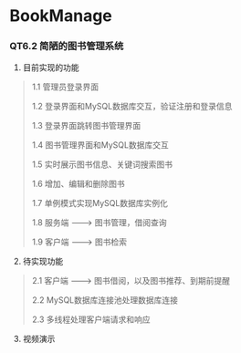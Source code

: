 # BookManage

### QT6.2 简陋的图书管理系统

1. 目前实现的功能

> 1.1 管理员登录界面
>
> 1.2 登录界面和MySQL数据库交互，验证注册和登录信息
>
> 1.3 登录界面跳转图书管理界面
>
> 1.4 图书管理界面和MySQL数据库交互
>
> 1.5 实时展示图书信息、关键词搜索图书
>
> 1.6 增加、编辑和删除图书
>
> 1.7 单例模式实现MySQL数据库实例化
>
> 1.8 服务端 ---> 图书管理，借阅查询
>
> 1.9 客户端 ---> 图书检索

2. 待实现功能

> 2.1 客户端 ---> 图书借阅，以及图书推荐、到期前提醒
>
> 2.2 MySQL数据库连接池处理数据库连接
>
> 2.3 多线程处理客户端请求和响应

3. 视频演示



